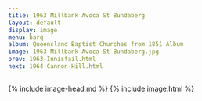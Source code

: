 ```yaml
---
title: 1963 Millbank Avoca St Bundaberg
layout: default
display: image
menu: barq
album: Queensland Baptist Churches from 1851 Album
image: 1963-Millbank-Avoca-St-Bundaberg.jpg
prev: 1963-Innisfail.html
next: 1964-Cannon-Hill.html
---
```

{% include image-head.md %}
{% include image.html %}